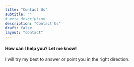 ```yaml
---
title: "Contact Us"
subtitle: ""
# meta description
description: "Contact Us"
draft: false
layout: "contact"
---
```



#### How can I help you? Let me know!
I will try my best to answer or point you in the right direction.
